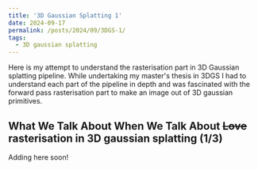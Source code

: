 ```yaml
---
title: '3D Gaussian Splatting 1'
date: 2024-09-17
permalink: /posts/2024/09/3DGS-1/
tags:
  - 3D gaussian splatting
---
```


Here is my attempt to understand the rasterisation part in 3D Gaussian splatting pipeline. While undertaking my master's thesis in 3DGS I had to understand each part of the pipeline in depth and was fascinated with the forward pass rasterisation part to make an image out of 3D gaussian primitives.

What We Talk About When We Talk About ~~Love~~ rasterisation in 3D gaussian splatting (1/3)
---

Adding here soon!

